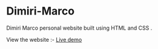 # Dimiri-Marco
Dimiri Marco personal website built using HTML and CSS .

View the website :- [Live demo](https://sagarnaikg.github.io/Dimiri-Marco-Portfolio/)

